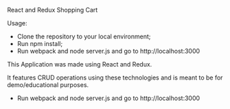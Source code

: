 React and Redux Shopping Cart


Usage:

- Clone the repository to your local environment;
- Run npm install;
- Run webpack and node server.js and go to http://localhost:3000

This Application was made using React and Redux.

It features CRUD operations using these technologies and is meant to be for demo/educational purposes.

- Run webpack and node server.js and go to http://localhost:3000 
